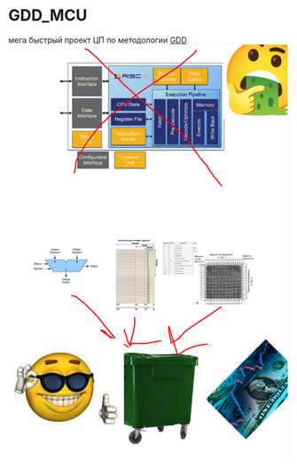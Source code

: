 # GDD_MCU
мега быстрый проект ЦП по методологии [GDD](https://github.com/turborium/GDD)
![Иллюстрация к проекту](https://github.com/AndreyyTs/GDD_MCU/blob/main/2023_10_11_028_Kleki.png)
